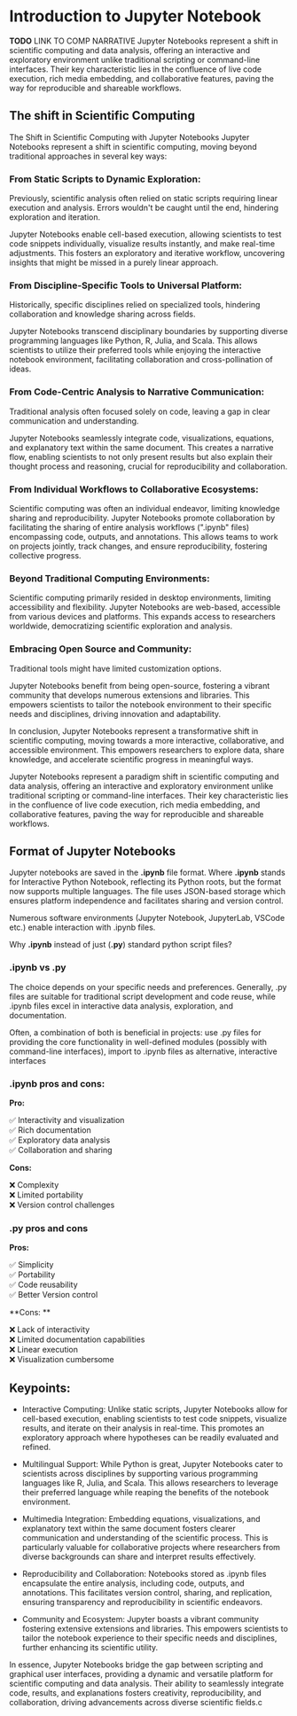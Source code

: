 # Introduction to Jupyter Notebook
**TODO** LINK TO COMP NARRATIVE
Jupyter Notebooks represent a shift in scientific computing and data analysis, offering an interactive and exploratory environment unlike traditional scripting or command-line interfaces. Their key characteristic lies in the confluence of live code execution, rich media embedding, and collaborative features, paving the way for reproducible and shareable workflows.

## The shift in Scientific Computing

The Shift in Scientific Computing with Jupyter Notebooks
Jupyter Notebooks represent a shift in scientific computing, moving beyond traditional approaches in several key ways:

### From Static Scripts to Dynamic Exploration:

Previously, scientific analysis often relied on static scripts requiring linear execution and analysis. Errors wouldn't be caught until the end, hindering exploration and iteration.

Jupyter Notebooks enable cell-based execution, allowing scientists to test code snippets individually, visualize results instantly, and make real-time adjustments. This fosters an exploratory and iterative workflow, uncovering insights that might be missed in a purely linear approach.

### From Discipline-Specific Tools to Universal Platform:

Historically, specific disciplines relied on specialized tools, hindering collaboration and knowledge sharing across fields.

Jupyter Notebooks transcend disciplinary boundaries by supporting diverse programming languages like Python, R, Julia, and Scala. This allows scientists to utilize their preferred tools while enjoying the interactive notebook environment, facilitating collaboration and cross-pollination of ideas.

### From Code-Centric Analysis to Narrative Communication:

Traditional analysis often focused solely on code, leaving a gap in clear communication and understanding.

Jupyter Notebooks seamlessly integrate code, visualizations, equations, and explanatory text within the same document. This creates a narrative flow, enabling scientists to not only present results but also explain their thought process and reasoning, crucial for reproducibility and collaboration.

### From Individual Workflows to Collaborative Ecosystems:

Scientific computing was often an individual endeavor, limiting knowledge sharing and reproducibility.
Jupyter Notebooks promote collaboration by facilitating the sharing of entire analysis workflows (".ipynb" files) encompassing code, outputs, and annotations. This allows teams to work on projects jointly, track changes, and ensure reproducibility, fostering collective progress.

### Beyond Traditional Computing Environments:

Scientific computing primarily resided in desktop environments, limiting accessibility and flexibility.
Jupyter Notebooks are web-based, accessible from various devices and platforms. This expands access to researchers worldwide, democratizing scientific exploration and analysis.

### Embracing Open Source and Community:

Traditional tools might have limited customization options.

Jupyter Notebooks benefit from being open-source, fostering a vibrant community that develops numerous extensions and libraries. This empowers scientists to tailor the notebook environment to their specific needs and disciplines, driving innovation and adaptability.

In conclusion, Jupyter Notebooks represent a transformative shift in scientific computing, moving towards a more interactive, collaborative, and accessible environment. This empowers researchers to explore data, share knowledge, and accelerate scientific progress in meaningful ways.

Jupyter Notebooks represent a paradigm shift in scientific computing and data analysis, offering an interactive and exploratory environment unlike traditional scripting or command-line interfaces. Their key characteristic lies in the confluence of live code execution, rich media embedding, and collaborative features, paving the way for reproducible and shareable workflows.

## Format of Jupyter Notebooks

Jupyter notebooks are saved in the **.ipynb** file format. Where **.ipynb** stands for Interactive Python Notebook, reflecting its Python roots, but the format now supports multiple languages. The file uses JSON-based storage which ensures platform independence and facilitates sharing and version control.

Numerous software environments (Jupyter Notebook, JupyterLab, VSCode etc.) enable interaction with .ipynb files.

Why **.ipynb** instead of just (**.py**) standard python script files?

### .ipynb vs .py

The choice depends on your specific needs and preferences. 
Generally, .py files are suitable for traditional script development and code reuse, while .ipynb files excel in interactive data analysis, exploration, and documentation.

Often, a combination of both is beneficial in projects: 
use .py files for providing the core functionality in well-defined modules (possibly with command-line interfaces), import to .ipynb files as alternative, interactive interfaces

### .ipynb pros and cons:

**Pro:**

✅ Interactivity and visualization<br> 
✅ Rich documentation<br> 
✅ Exploratory data analysis<br> 
✅ Collaboration and sharing

**Cons:**

❌ Complexity<br> 
❌ Limited portability<br> 
❌ Version control challenges

### .py pros and cons

**Pros:**

✅ Simplicity<br> 
✅ Portability<br> 
✅ Code reusability<br> 
✅ Better Version control

**Cons: ** 

❌ Lack of interactivity<br> 
❌ Limited documentation capabilities<br> 
❌ Linear execution<br> 
❌ Visualization cumbersome


## Keypoints: 

- Interactive Computing: Unlike static scripts, Jupyter Notebooks allow for cell-based execution, enabling scientists to test code snippets, visualize results, and iterate on their analysis in real-time. This promotes an exploratory approach where hypotheses can be readily evaluated and refined.

- Multilingual Support: While Python is great, Jupyter Notebooks cater to scientists across disciplines by supporting various programming languages like R, Julia, and Scala. This allows researchers to leverage their preferred language while reaping the benefits of the notebook environment.

- Multimedia Integration: Embedding equations, visualizations, and explanatory text within the same document fosters clearer communication and understanding of the scientific process. This is particularly valuable for collaborative projects where researchers from diverse backgrounds can share and interpret results effectively.

- Reproducibility and Collaboration: Notebooks stored as .ipynb files encapsulate the entire analysis, including code, outputs, and annotations. This facilitates version control, sharing, and replication, ensuring transparency and reproducibility in scientific endeavors.

- Community and Ecosystem: Jupyter boasts a vibrant community fostering extensive extensions and libraries. This empowers scientists to tailor the notebook experience to their specific needs and disciplines, further enhancing its scientific utility.

In essence, Jupyter Notebooks bridge the gap between scripting and graphical user interfaces, providing a dynamic and versatile platform for scientific computing and data analysis. Their ability to seamlessly integrate code, results, and explanations fosters creativity, reproducibility, and collaboration, driving advancements across diverse scientific fields.c


